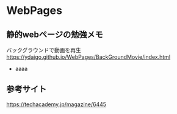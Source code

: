 # WebPages

## 静的webページの勉強メモ　

バックグラウンドで動画を再生<br>
https://ydaigo.github.io/WebPages/BackGroundMovie/index.html

- aaaa
## 参考サイト
https://techacademy.jp/magazine/6445
